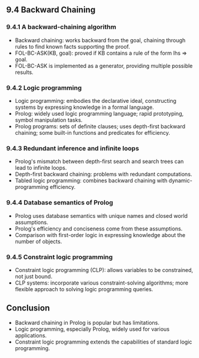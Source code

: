
## 9.4 Backward Chaining

### 9.4.1 A backward-chaining algorithm
- Backward chaining: works backward from the goal, chaining through rules to find known facts supporting the proof.
- FOL-BC-ASK(KB, goal): proved if KB contains a rule of the form lhs ⇒ goal.
- FOL-BC-ASK is implemented as a generator, providing multiple possible results.

### 9.4.2 Logic programming
- Logic programming: embodies the declarative ideal, constructing systems by expressing knowledge in a formal language.
- Prolog: widely used logic programming language; rapid prototyping, symbol manipulation tasks.
- Prolog programs: sets of definite clauses; uses depth-first backward chaining; some built-in functions and predicates for efficiency.

### 9.4.3 Redundant inference and infinite loops
- Prolog's mismatch between depth-first search and search trees can lead to infinite loops.
- Depth-first backward chaining: problems with redundant computations.
- Tabled logic programming: combines backward chaining with dynamic-programming efficiency.

### 9.4.4 Database semantics of Prolog
- Prolog uses database semantics with unique names and closed world assumptions.
- Prolog's efficiency and conciseness come from these assumptions.
- Comparison with first-order logic in expressing knowledge about the number of objects.

### 9.4.5 Constraint logic programming
- Constraint logic programming (CLP): allows variables to be constrained, not just bound.
- CLP systems: incorporate various constraint-solving algorithms; more flexible approach to solving logic programming queries.

## Conclusion
- Backward chaining in Prolog is popular but has limitations.
- Logic programming, especially Prolog, widely used for various applications.
- Constraint logic programming extends the capabilities of standard logic programming.
